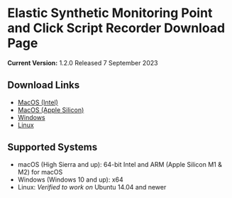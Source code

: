 # Elastic Synthetic Monitoring Point and Click Script Recorder Download Page

**Current Version:** 1.2.0 Released 7 September 2023

## Download Links

- [MacOS (Intel)](https://download.elasticsearch.org/synthetics-recorder/synthetics-recorder-1.2.0-mac-x64.dmg)
- [MacOS (Apple Silicon)](https://download.elasticsearch.org/synthetics-recorder/synthetics-recorder-1.2.0-mac-arm64.dmg)
- [Windows](https://download.elasticsearch.org/synthetics-recorder/synthetics-recorder-1.2.0-win-x64.exe)
- [Linux](https://download.elasticsearch.org/synthetics-recorder/synthetics-recorder-1.2.0-linux-amd64.deb)

## Supported Systems

- macOS (High Sierra and up): 64-bit Intel and ARM (Apple Silicon M1 & M2) for macOS
- Windows (Windows 10 and up): x64
- Linux: _Verified to work on_ Ubuntu 14.04 and newer
